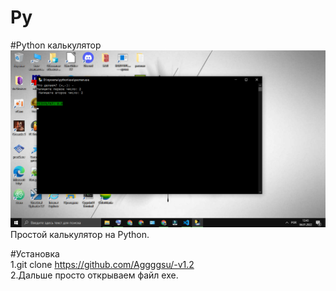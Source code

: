 # Py

#Python калькулятор
<br>
![Python](https://github.com/Aggggsu/-v1.2/blob/main/image/Python.png)
<br>
Простой калькулятор на Python.

#Установка 
<br>
1.git clone https://github.com/Aggggsu/-v1.2
<br>
2.Дальше просто открываем файл exe.

